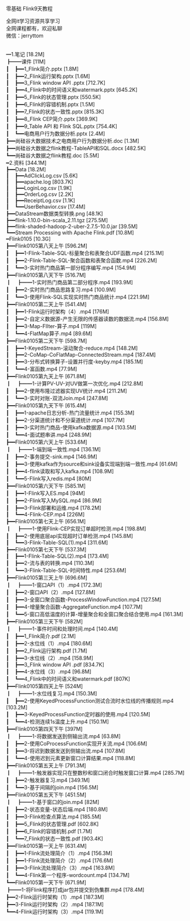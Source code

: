 零基础 Flink9天教程

全网it学习资源共享学习<br>全网课程都有，欢迎私聊<br>微信：jerryttom<br>

<span style="font-family: &amp;quot;">&nbsp;&nbsp;</span><br> ━1.笔记 [18.2M]<br> ┣━━课件 [11M]<br> ┃&nbsp; &nbsp; ┣━━1_Flink简介.pptx [1.8M]<br> ┃&nbsp; &nbsp; ┣━━2_Flink运行架构.pptx [1.6M]<br> ┃&nbsp; &nbsp; ┣━━3_Flink window API .pptx [712.7K]<br> ┃&nbsp; &nbsp; ┣━━4_Flink中的时间语义和watermark.pptx [645.2K]<br> ┃&nbsp; &nbsp; ┣━━5_Flink的状态管理.pptx [550.5K]<br> ┃&nbsp; &nbsp; ┣━━6_Flink的容错机制.pptx [1.5M]<br> ┃&nbsp; &nbsp; ┣━━7_Flink的状态一致性.pptx [815.3K]<br> ┃&nbsp; &nbsp; ┣━━8_Flink CEP简介.pptx [369.9K]<br> ┃&nbsp; &nbsp; ┣━━9_Table API 和 Flink SQL.pptx [754.4K]<br> ┃&nbsp; &nbsp; ┗━━电商用户行为数据分析.pptx [2.4M]<br> ┣━━尚硅谷大数据技术之电商用户行为数据分析.doc [1.3M]<br> ┣━━尚硅谷大数据之flink教程-TableAPI和SQL.docx [482.5K]<br> ┗━━尚硅谷大数据之flink教程.doc [5.5M]<br> ━2.资料 [344.1M]<br> ┣━━Data [18.2M]<br> ┃&nbsp; &nbsp; ┣━━AdClickLog.csv [5.6K]<br> ┃&nbsp; &nbsp; ┣━━apache.log [803.7K]<br> ┃&nbsp; &nbsp; ┣━━LoginLog.csv [1.9K]<br> ┃&nbsp; &nbsp; ┣━━OrderLog.csv [2.2K]<br> ┃&nbsp; &nbsp; ┣━━ReceiptLog.csv [1.1K]<br> ┃&nbsp; &nbsp; ┗━━UserBehavior.csv [17.4M]<br> ┣━━DataStream数据类型转换.png [48.1K]<br> ┣━━flink-1.10.0-bin-scala_2.11.tgz [275.5M]<br> ┣━━flink-shaded-hadoop-2-uber-2.7.5-10.0.jar [39.5M]<br> ┗━━Stream Processing with Apache Flink.pdf [10.8M]<br> ━Flink0105 [10.3G]<br> ┣━━Flink0105第八天上午 [596.2M]<br> ┃&nbsp; &nbsp; ┣━━1-Flink-Table-SQL-标量聚合和表聚合UDF函数.mp4 [215.1M]<br> ┃&nbsp; &nbsp; ┣━━2-Flink-Table-SQL-聚合函数和表聚合函数.mp4 [226.2M]<br> ┃&nbsp; &nbsp; ┗━━3-实时热门商品第一部分程序编写.mp4 [154.9M]<br> ┣━━Flink0105第八天下午 [516.7M]<br> ┃&nbsp; &nbsp; ┣━━1-实时热门商品第二部分程序.mp4 [193.9M]<br> ┃&nbsp; &nbsp; ┣━━2-实时热门商品思路复习.mp4 [100.9M]<br> ┃&nbsp; &nbsp; ┗━━3-使用Flink-SQL实现实时热门商品统计.mp4 [221.9M]<br> ┣━━Flink0105第二天上午 [541.4M]<br> ┃&nbsp; &nbsp; ┣━━1-Flink运行时架构（4）.mp4 [176M]<br> ┃&nbsp; &nbsp; ┣━━2-自定义数据源-产生无限的传感器读数的数据流.mp4 [156.8M]<br> ┃&nbsp; &nbsp; ┣━━3-Map-FIlter-算子.mp4 [119M]<br> ┃&nbsp; &nbsp; ┗━━4-FlatMap算子.mp4 [89.6M]<br> ┣━━Flink0105第二天下午 [598.7M]<br> ┃&nbsp; &nbsp; ┣━━1-KeyedStream-滚动聚合-reduce.mp4 [148.2M]<br> ┃&nbsp; &nbsp; ┣━━2-CoMap-CoFlatMap-ConnectedStream.mp4 [187.4M]<br> ┃&nbsp; &nbsp; ┣━━3-分布式转换算子-设置并行度-keyby.mp4 [185.1M]<br> ┃&nbsp; &nbsp; ┗━━4-富函数.mp4 [77.9M]<br> ┣━━Flink0105第九天上午 [671.8M]<br> ┃&nbsp; &nbsp; ┣━━1-计算PV-UV-对UV做第一次优化.mp4 [212.8M]<br> ┃&nbsp; &nbsp; ┣━━2-使用布隆过滤器实现UV统计.mp4 [211.2M]<br> ┃&nbsp; &nbsp; ┗━━3-实时对账-双流Join.mp4 [247.8M]<br> ┣━━Flink0105第九天下午 [615.4M]<br> ┃&nbsp; &nbsp; ┣━━1-apache日志分析-热门流量统计.mp4 [155.3M]<br> ┃&nbsp; &nbsp; ┣━━2-分渠道统计和不分渠道统计.mp4 [107.7M]<br> ┃&nbsp; &nbsp; ┣━━3-实时热门商品-使用kafka数据源.mp4 [103.5M]<br> ┃&nbsp; &nbsp; ┗━━4-面试题串讲.mp4 [248.9M]<br> ┣━━Flink0105第六天上午 [533.6M]<br> ┃&nbsp; &nbsp; ┣━━1-端到端一致性.mp4 [136.1M]<br> ┃&nbsp; &nbsp; ┣━━2-事务提交-sink.mp4 [146.9M]<br> ┃&nbsp; &nbsp; ┣━━3-使用kafka作为source和sink设备实现端到端一致性.mp4 [61.6M]<br> ┃&nbsp; &nbsp; ┣━━4-flink读取和写入kafka.mp4 [108.9M]<br> ┃&nbsp; &nbsp; ┗━━5-Flink写入redis.mp4 [80M]<br> ┣━━Flink0105第六天下午 [585.1M]<br> ┃&nbsp; &nbsp; ┣━━1-Flink写入ES.mp4 [94M]<br> ┃&nbsp; &nbsp; ┣━━2-Flink写入MySQL.mp4 [86.9M]<br> ┃&nbsp; &nbsp; ┣━━3-Flink部署和运维.mp4 [178.2M]<br> ┃&nbsp; &nbsp; ┗━━4-Flink-CEP.mp4 [226M]<br> ┣━━Flink0105第七天上午 [656.1M]<br> ┃&nbsp; &nbsp; ┣━━1-使用Flink-CEP实现订单超时检测.mp4 [198.8M]<br> ┃&nbsp; &nbsp; ┣━━2-使用底层api实现超时订单检测.mp4 [145.8M]<br> ┃&nbsp; &nbsp; ┗━━3-Flink-Table-SQL(1).mp4 [311.6M]<br> ┣━━Flink0105第七天下午 [537.3M]<br> ┃&nbsp; &nbsp; ┣━━1-Flink-Table-SQL(2).mp4 [173.4M]<br> ┃&nbsp; &nbsp; ┣━━2-流与表的转换.mp4 [110.3M]<br> ┃&nbsp; &nbsp; ┗━━3-Flink-Table-SQL-时间特性.mp4 [253.6M]<br> ┣━━Flink0105第三天上午 [696.6M]<br> ┃&nbsp; &nbsp; ┣━━1-窗口API（1）.mp4 [172.3M]<br> ┃&nbsp; &nbsp; ┣━━2-窗口API（2）.mp4 [127.8M]<br> ┃&nbsp; &nbsp; ┣━━3-全窗口聚合函数-ProcessWindowFunction.mp4 [127.5M]<br> ┃&nbsp; &nbsp; ┣━━4-增量聚合函数-AggregateFunction.mp4 [107.7M]<br> ┃&nbsp; &nbsp; ┗━━5-窗口高低温度的计算-增量聚合和全窗口聚合结合使用.mp4 [161.3M]<br> ┣━━Flink0105第三天下午 [582M]<br> ┃&nbsp; &nbsp; ┣━━1-事件时间和处理时间.mp4 [140.4M]<br> ┃&nbsp; &nbsp; ┣━━1_Flink简介.pdf [2.1M]<br> ┃&nbsp; &nbsp; ┣━━2-水位线（1）.mp4 [180.6M]<br> ┃&nbsp; &nbsp; ┣━━2_Flink运行架构.pdf [1.7M]<br> ┃&nbsp; &nbsp; ┣━━3-水位线（2）.mp4 [158.9M]<br> ┃&nbsp; &nbsp; ┣━━3_Flink window API .pdf [834.7K]<br> ┃&nbsp; &nbsp; ┣━━4-水位线（3）.mp4 [96.8M]<br> ┃&nbsp; &nbsp; ┗━━4_Flink中的时间语义和watermark.pdf [807K]<br> ┣━━Flink0105第四天上午 [524M]<br> ┃&nbsp; &nbsp; ┣━━1-水位线复习.mp4 [150.3M]<br> ┃&nbsp; &nbsp; ┣━━2-使用KeyedProcessFunction测试合流时水位线的传播规则.mp4 [103.2M]<br> ┃&nbsp; &nbsp; ┣━━3-KeyedProcessFunction定时器的使用.mp4 [120.5M]<br> ┃&nbsp; &nbsp; ┗━━4-检测连续1s温度上升.mp4 [150.1M]<br> ┣━━Flink0105第四天下午 [397M]<br> ┃&nbsp; &nbsp; ┣━━1-将数据发送到侧输出流.mp4 [63.8M]<br> ┃&nbsp; &nbsp; ┣━━2-使用CoProcessFunction实现开关流.mp4 [106.6M]<br> ┃&nbsp; &nbsp; ┣━━3-将迟到数据发送到侧输出流.mp4 [107.8M]<br> ┃&nbsp; &nbsp; ┗━━4-使用迟到元素更新窗口计算结果.mp4 [118.8M]<br> ┣━━Flink0105第五天上午 [791.3M]<br> ┃&nbsp; &nbsp; ┣━━1-触发器实现只在整数秒和窗口闭合时触发窗口计算.mp4 [285.7M]<br> ┃&nbsp; &nbsp; ┣━━2-触发器复习.mp4 [349.1M]<br> ┃&nbsp; &nbsp; ┗━━3-基于间隔的join.mp4 [156.5M]<br> ┣━━Flink0105第五天下午 [451.5M]<br> ┃&nbsp; &nbsp; ┣━━1-基于窗口的join.mp4 [82M]<br> ┃&nbsp; &nbsp; ┣━━2-状态变量-状态后端.mp4 [180.8M]<br> ┃&nbsp; &nbsp; ┣━━3-Flink检查点算法.mp4 [185.5M]<br> ┃&nbsp; &nbsp; ┣━━5_Flink的状态管理.pdf [602.8K]<br> ┃&nbsp; &nbsp; ┣━━6_Flink的容错机制.pdf [1.7M]<br> ┃&nbsp; &nbsp; ┗━━7_Flink的状态一致性.pdf [903.4K]<br> ┣━━Flink0105第一天上午 [631.4M]<br> ┃&nbsp; &nbsp; ┣━━1-Flink流处理简介（1）.mp4 [156.3M]<br> ┃&nbsp; &nbsp; ┣━━1-Flink流处理简介（2）.mp4 [176.6M]<br> ┃&nbsp; &nbsp; ┣━━3-Flink流处理简介（3）.mp4 [163.8M]<br> ┃&nbsp; &nbsp; ┗━━4-Flink第一个程序-wordcount.mp4 [134.7M]<br> ┗━━Flink0105第一天下午 [671.9M]<br> ┣━━1-将Flink程序打成jar包并提交到伪集群.mp4 [178.4M]<br> ┣━━2-Flink运行时架构（1）.mp4 [187.3M]<br> ┣━━3-Flink运行时架构（2）.mp4 [187.1M]<br> ┗━━4-Flink运行时架构（3）.mp4 [119.1M]<span style="font-family: &amp;quot;">&nbsp;&nbsp;</span>